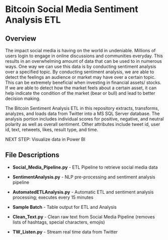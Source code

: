 # Bitcoin Social Media Sentiment Analysis ETL

## Overview


The impact social media is having on the world in undeniable. Millions of users login to engage in online discussions and communities everyday. This results in an overwhelming amount of data that can be used to in numerous ways. One way we can use this data is by conducting sentiment analysis over a specified topic. By conducting sentiment analysis, we are able to detect the feelings an audience or market may have over a certain topic. This can be extremely beneficial when investing in financial assets/ stocks. If we are able to detect how the market feels about a certain asset, it can help indicate the condition of the market (bear or bull) and lead to better decision making. 


The Bitcoin Sentiment Analysis ETL in this repository extracts, transforms, analyzes, and loads data from Twitter into a MS SQL Server database. The analysis portion includes individual scores for positive, negative, and neutral polarity as well as overall sentiment. Other attributes include tweet id, user id, text, retweets, likes, result type, and time. 

NEXT STEP: Visualize data in Power BI  


## File Descriptions


* **Social_Media_Pipeline.py** - ETL Pipeline to retrieve social media data


* **SentimentAnalysis.py** - NLP pre-processing and sentiment analysis pipeline


* **AutomatedETLAnalysis.py** - Automatic ETL and sentiment analysis processing; executes every 15 minutes


* **Sample Batch** - Table output for ETL and Analysis 


* **Clean_Text.py** - Clean raw text from Social Media Pipeline (removes lists of hashtags, special characters, emojis)


* **TW_Listen.py** - Stream real time data from Twitter 








